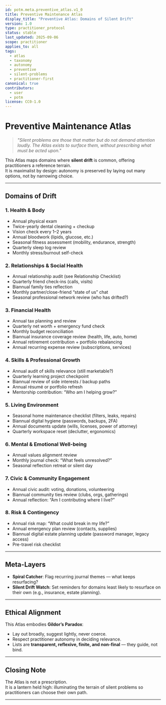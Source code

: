 ```yaml
---
id: potm.meta.preventive_atlas.v1_0
title: Preventive Maintenance Atlas
display_title: "Preventive Atlas: Domains of Silent Drift"
version: 1.0
type: practitioner_protocol
status: stable
last_updated: 2025-09-06
scope: practitioner
applies_to: all
tags:
  - atlas
  - taxonomy
  - autonomy
  - preventive
  - silent-problems
  - practitioner-first
canonical: true
contributors:
  - user
  - potm
license: CC0-1.0
---
```


# Preventive Maintenance Atlas

> *"Silent problems are those that matter but do not demand attention loudly. The Atlas exists to surface them, without prescribing what must be acted upon."*

This Atlas maps domains where **silent drift** is common, offering practitioners a reference terrain.  
It is maximalist by design: autonomy is preserved by laying out many options, not by narrowing choice.

---

## Domains of Drift

### 1. Health & Body
- Annual physical exam  
- Twice-yearly dental cleaning + checkup  
- Vision check every 1–2 years  
- Annual bloodwork (lipids, glucose, etc.)  
- Seasonal fitness assessment (mobility, endurance, strength)  
- Quarterly sleep log review  
- Monthly stress/burnout self-check  

### 2. Relationships & Social Health
- Annual relationship audit (see Relationship Checklist)  
- Quarterly friend check-ins (calls, visits)  
- Biannual family ties reflection  
- Monthly partner/close-friend “state of us” chat  
- Seasonal professional network review (who has drifted?)  

### 3. Financial Health
- Annual tax planning and review  
- Quarterly net worth + emergency fund check  
- Monthly budget reconciliation  
- Biannual insurance coverage review (health, life, auto, home)  
- Annual retirement contribution + portfolio rebalancing  
- Annual recurring expense review (subscriptions, services)  

### 4. Skills & Professional Growth
- Annual audit of skills relevance (still marketable?)  
- Quarterly learning project checkpoint  
- Biannual review of side interests / backup paths  
- Annual résumé or portfolio refresh  
- Mentorship contribution: “Who am I helping grow?”  

### 5. Living Environment
- Seasonal home maintenance checklist (filters, leaks, repairs)  
- Biannual digital hygiene (passwords, backups, 2FA)  
- Annual documents update (wills, licenses, power of attorney)  
- Quarterly workspace reset (declutter, ergonomics)  

### 6. Mental & Emotional Well-being
- Annual values alignment review  
- Monthly journal check: “What feels unresolved?”  
- Seasonal reflection retreat or silent day  

### 7. Civic & Community Engagement
- Annual civic audit: voting, donations, volunteering  
- Biannual community ties review (clubs, orgs, gatherings)  
- Annual reflection: “Am I contributing where I live?”  

### 8. Risk & Contingency
- Annual risk map: “What could break in my life?”  
- Annual emergency plan review (contacts, supplies)  
- Biannual digital estate planning update (password manager, legacy access)  
- Pre-travel risk checklist  

---

## Meta-Layers

- **Spiral Catcher**: Flag recurring journal themes — what keeps resurfacing?  
- **Silent Drift Watch**: Set reminders for domains least likely to resurface on their own (e.g., insurance, estate planning).  

---

## Ethical Alignment

This Atlas embodies **Gildor’s Paradox**:  
- Lay out broadly, suggest lightly, never coerce.  
- Respect practitioner autonomy in deciding relevance.  
- Lists are **transparent, reflexive, finite, and non-final** — they guide, not bind.  

---

## Closing Note

The Atlas is not a prescription.  
It is a lantern held high: illuminating the terrain of silent problems so practitioners can choose their own path.

---
